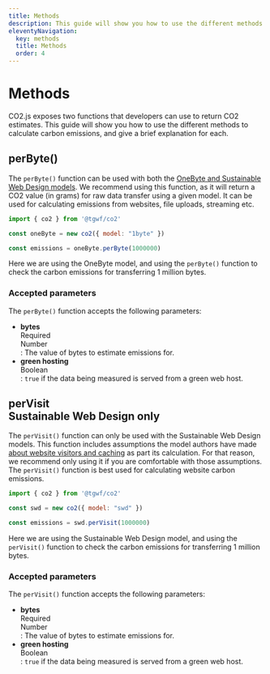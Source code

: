 ```yaml
---
title: Methods
description: This guide will show you how to use the different methods to calculate carbon emissions that are available in CO2.js.
eleventyNavigation:
  key: methods
  title: Methods
  order: 4
---
```


# Methods

CO2.js exposes two functions that developers can use to return CO2 estimates. This guide will show you how to use the different methods to calculate carbon emissions, and give a brief explanation for each.

## perByte()

The `perByte()` function can be used with both the [OneByte and Sustainable Web Design models](/co2js/models/). We recommend using this function, as it will return a CO2 value (in grams) for raw data transfer using a given model. It can be used for calculating emissions from websites, file uploads, streaming etc.

```js
import { co2 } from '@tgwf/co2'

const oneByte = new co2({ model: "1byte" })

const emissions = oneByte.perByte(1000000)
```

Here we are using the OneByte model, and using the `perByte()` function to check the carbon emissions for transferring 1 million bytes.

### Accepted parameters

The `perByte()` function accepts the following parameters:

- **bytes** <div class="badge gap-2 align-middle">Required</div> <div class="badge badge-ghost gap-2 align-middle">Number</div>: The value of bytes to estimate emissions for.
- **green hosting** <div class="badge badge-ghost gap-2 align-middle">Boolean</div>: `true` if the data being measured is served from a green web host.

## perVisit <div class="badge badge-warning gap-2 align-middle">Sustainable Web Design only</div>

The `perVisit()` function can only be used with the Sustainable Web Design models. This function includes assumptions the model authors have made [about website visitors and caching](https://sustainablewebdesign.org/calculating-digital-emissions/#:~:text=Returning%20visitors%20are%20assumed%20to%20be%2025%25%2C%20loading%202%25%20of%20data.) as part its calculation. For that reason, we recommend only using it if you are comfortable with those assumptions. The `perVisit()` function is best used for calculating website carbon emissions.

```js
import { co2 } from '@tgwf/co2'

const swd = new co2({ model: "swd" })

const emissions = swd.perVisit(1000000)
```

Here we are using the Sustainable Web Design model, and using the `perVisit()` function to check the carbon emissions for transferring 1 million bytes.

### Accepted parameters

The `perVisit()` function accepts the following parameters:

- **bytes** <div class="badge gap-2 align-middle">Required</div> <div class="badge badge-ghost gap-2 align-middle">Number</div>: The value of bytes to estimate emissions for.
- **green hosting** <div class="badge badge-ghost gap-2 align-middle">Boolean</div>: `true` if the data being measured is served from a green web host.
